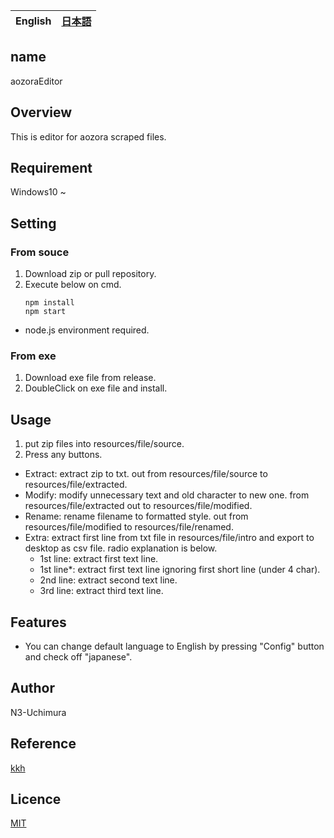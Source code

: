 <table>
	<thead>
    	<tr>
      		<th style="text-align:center">English</th>
      		<th style="text-align:center"><a href="README-ja.md">日本語</a></th>
    	</tr>
  	</thead>
</table>

## name

aozoraEditor

## Overview

This is editor for aozora scraped files.

## Requirement

Windows10 ~

## Setting

### From souce

1. Download zip or pull repository.
2. Execute below on cmd.
   ```
   npm install
   npm start
   ```

- node.js environment required.

### From exe

1. Download exe file from release.
2. DoubleClick on exe file and install.

## Usage

1. put zip files into resources/file/source.
2. Press any buttons.

- Extract: extract zip to txt. out from resources/file/source to resources/file/extracted.
- Modify: modify unnecessary text and old character to new one. from resources/file/extracted out to resources/file/modified.
- Rename: rename filename to formatted style. out from resources/file/modified to resources/file/renamed.
- Extra: extract first line from txt file in resources/file/intro and export to desktop as csv file. radio explanation is below.
  - 1st line: extract first text line.
  - 1st line\*: extract first text line ignoring first short line (under 4 char).
  - 2nd line: extract second text line.
  - 3rd line: extract third text line.

## Features

- You can change default language to English by pressing "Config" button and check off "japanese".

## Author

N3-Uchimura

## Reference

[kkh](https://github.com/okikae/kkh/)

## Licence

[MIT](https://mit-license.org/)
